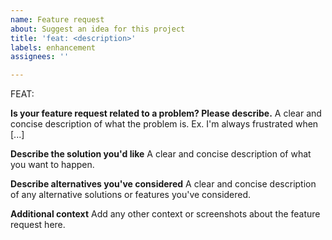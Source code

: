 ```yaml
---
name: Feature request
about: Suggest an idea for this project
title: 'feat: <description>'
labels: enhancement
assignees: ''

---
```


FEAT: <quick description>

**Is your feature request related to a problem? Please describe.**
A clear and concise description of what the problem is. Ex. I'm always frustrated when [...]

**Describe the solution you'd like**
A clear and concise description of what you want to happen.

**Describe alternatives you've considered**
A clear and concise description of any alternative solutions or features you've considered.

**Additional context**
Add any other context or screenshots about the feature request here.
